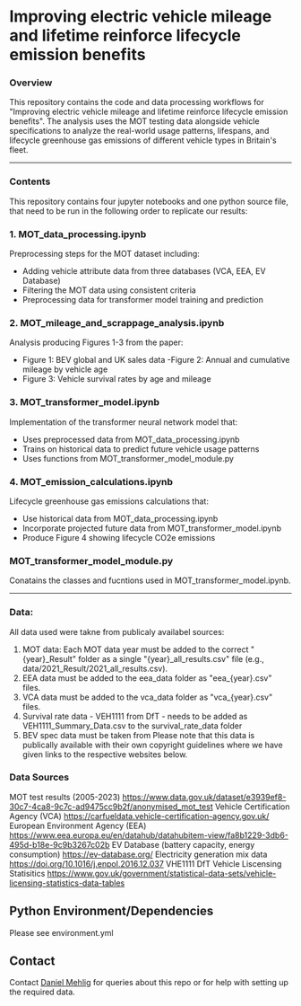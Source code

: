 
# Improving electric vehicle mileage and lifetime reinforce lifecycle emission benefits 
### Overview

This repository contains the code and data processing workflows for "Improving electric vehicle mileage and lifetime reinforce lifecycle emission benefits". The analysis uses the MOT testing data alongside vehicle specifications to analyze the real-world usage patterns, lifespans, and lifecycle greenhouse gas emissions of different vehicle types in Britain's fleet.

---

### Contents
This repository contains four jupyter notebooks and one python source file, that need to be run in the following order to replicate our results:

### 1. MOT_data_processing.ipynb
Preprocessing steps for the MOT dataset including:
- Adding vehicle attribute data from three databases (VCA, EEA, EV Database)
- Filtering the MOT data using consistent criteria
- Preprocessing data for transformer model training and prediction

### 2. MOT_mileage_and_scrappage_analysis.ipynb
Analysis producing Figures 1-3 from the paper:
- Figure 1: BEV global and UK sales data
-Figure 2: Annual and cumulative mileage by vehicle age
- Figure 3: Vehicle survival rates by age and mileage

### 3. MOT_transformer_model.ipynb
Implementation of the transformer neural network model that:
- Uses preprocessed data from MOT_data_processing.ipynb
- Trains on historical data to predict future vehicle usage patterns
- Uses functions from MOT_transformer_model_module.py

### 4. MOT_emission_calculations.ipynb
Lifecycle greenhouse gas emissions calculations that:
- Use historical data from MOT_data_processing.ipynb
- Incorporate projected future data from MOT_transformer_model.ipynb
- Produce Figure 4 showing lifecycle CO2e emissions

### MOT_transformer_model_module.py
Conatains the classes and fucntions used in MOT_transformer_model.ipynb. 

---

### Data:
All data used were takne from publicaly availabel sources:
1. MOT data: Each MOT data year must be added to the correct "{year}_Result" folder as a single "{year}_all_results.csv" file (e.g., data/2021_Result/2021_all_results.csv). 
2. EEA data must be added to the eea_data folder as "eea_{year}.csv" files.
3. VCA data must be added to the vca_data folder as "vca_{year}.csv" files.
4. Survival rate data - VEH1111 from DfT - needs to be added as VEH1111_Summary_Data.csv to the survival_rate_data folder
5. BEV spec data must be taken from 
Please note that this data is publically available with their own copyright guidelines where we have given links to the respective websites below.

### Data Sources
MOT test results (2005-2023) https://www.data.gov.uk/dataset/e3939ef8-30c7-4ca8-9c7c-ad9475cc9b2f/anonymised_mot_test
Vehicle Certification Agency (VCA) https://carfueldata.vehicle-certification-agency.gov.uk/
European Environment Agency (EEA) https://www.eea.europa.eu/en/datahub/datahubitem-view/fa8b1229-3db6-495d-b18e-9c9b3267c02b
EV Database  (battery capacity, energy consumption) https://ev-database.org/
Electricity generation mix data https://doi.org/10.1016/j.enpol.2016.12.037
VHE1111 DfT Vehicle Liscensing Statisitics https://www.gov.uk/government/statistical-data-sets/vehicle-licensing-statistics-data-tables

## Python Environment/Dependencies
Please see environment.yml

## Contact
Contact [Daniel Mehlig](mailto:d.mehlig18@imperial.ac.uk) for queries about this repo or for help with setting up the required data. 

